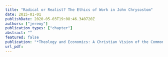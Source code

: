 ```yaml
---
title: "Radical or Realist? The Ethics of Work in John Chrysostom"
date: 2015-01-01
publishDate: 2020-05-03T19:08:46.340720Z
authors: ["jeremy"]
publication_types: ["chapter"]
abstract: ""
featured: false
publication: "*Theology and Economics: A Christian Vision of the Common Good*"
url_pdf:
---
```


